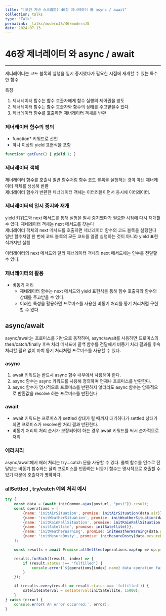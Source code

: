 ```yaml
---
title: "[모던 자바 스크립트] 46장 제너레이터 와 async / await"
collection: talks
type: "Talk"
permalink: _talks/modernJS/46/modernJS
date: 2024-07-13
---
```


# 46장 제너레이터 와 async / await

---

제너레이터는 코드 블록의 실행을 일시 중지했다가 필요한 시점에 재개할 수 있는 특수한 함수

특징
1. 제너레이터 함수는 함수 호출자에게 함수 실행의 제어권을 양도
2. 제너레이터 함수는 함수 호출자와 함수의 상태를 주고받을수 있다.
3. 제너레이터 함수를 호출하면 제너레이터 객체를 반환

### 제너레이터 함수의 정의
- function* 키워드로 선언
- 하나 이상의 yield 표현식을 포함
```js
function* getFunc() { yield 1; }
```

### 제너레이터 객체
제너레이터 함수를 호출시 일반 함수처럼 함수 코드 블록을 실행하는 것이 아닌
제너레이터 객체를 생성해 반환
<br>
제너레이터 함수가 반환한 제너레이터 객체는 이터러블이면서 동시에 이터레이터.

### 제너레이터의 일시 중지와 재개
yield 키워드와 next 메서드를 통해 실행을 일시 중지했다가 필요한 시점에 다시 재개할 수 있다.
제네레이터 객체는 next 메서드를 갖는다 <br>
제너레이터 객체의 next 메서드를 호출하면 제너레이터 함수의 코드 블록을 실행한다 <br>
일반 함수처럼 한 번에 코드 블록의 모든 코드를 일괄 실행하는 것이 아니라 yield 표현식까지만 실행

이터레이터의 next 메서드와 달리 제너레이터 객체의 next 메서드에는 인수를 전달할 수 있다.

### 제너레이터의 활용
- 비동기 처리
  - 제네레이터 함수는 next 메서드와 yield 표현식을 통해 함수 호출자와 함수의 상태를 주고받을 수 있다.
  - 이러한 특성을 활용하면 프로미스를 사용한 비동기 처리를 동기 처리처럼 구현할 수 있다.

## async/await
async/await는 프로미스를 기반으로 동작하며, async/await를 사용하면 프로미스의 then/catch/finally 후속 처리 메서드에 콜백 함수를 전달해서 비동기 처리 결과를 후속 처리할 필요 없이 마치 동기 처리처럼 프로미스를 사용할 수 있다.

### async
1. await 키워드는 반드시 async 함수 내부에서 사용해야 한다.
2. async 함수는 async 키워드를 사용해 정의하며 언제나 프로미스를 반환한다.
3. async 함수가 명시적으로 프로미스를 반환하지 않더라도 async 함수는 암묵적으로 반환값을 resolve 하는 프로미스를 반환한다

### await
- await 키워드는 프로미스가 settled 상태가 될 때까지 대기하다가 settled 상태가 되면 프로미스가 resolve한 처리 결과 반환한다.
- 비동기 처리의 처리 순서가 보장되어야 하는 경우 await 키워드를 써서 순차적으로 처리

### 에러처리
async/await에서 에러 처리는 try...catch 문을 사용할 수 있다.
콜백 함수를 인수로 전달받는 비동기 함수와는 달리 프로미스를 반환하는 비동기 함수는 명시적으로 호출할 수 있기 때문에 호출자가 명확하다.

### allSettled , try/catch  예외 처리 예시
```js
try {
    const data = (await initCommon.ajax(posturl, "post")).result;
    const operations = [
        {name: 'initAirSituation', promise: initAirSituation(data.air)},
        {name: 'initWeatherSituation', promise: initWeatherSituation(data.weather, data.maxweather)},
        {name: 'initRainFallSituation', promise: initRainFallSituation(data.rainfall)},
        {name: 'initSatellite', promise: initSatellite()},
        {name: 'initWeatherWarning', promise: initWeatherWarning(data.warning)},
        {name: 'initMesureDnsty', promise: initMesureDnsty(data.mesureDnsty)},
    ];

    const results = await Promise.allSettled(operations.map(op => op.promise));

    results.forEach((result, index) => {
        if (result.status !== 'fulfilled') {
            console.error(`${operations[index].name} data operation failed:`, result.reason);
        }
    });

    if (results.every(result => result.status === 'fulfilled')) {
        sateliteInterval = setInterval(initSatellite, 15000);
    }
} catch (error) {
    console.error('An error occurred:', error);
}
```



